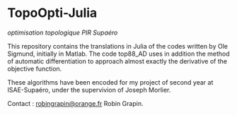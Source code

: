# TopoOpti-Julia
*optimisation topologique PIR Supaéro*

This repository contains the translations in Julia of the codes written by Ole Sigmund, initially in Matlab. The code top88_AD uses in addition the method of automatic differentiation to approach almost exactly the derivative of the objective function. 

These algorithms have been encoded for my project of second year at ISAE-Supaéro, under the supervivion of Joseph Morlier.

Contact : robingrapin@orange.fr
Robin Grapin.
